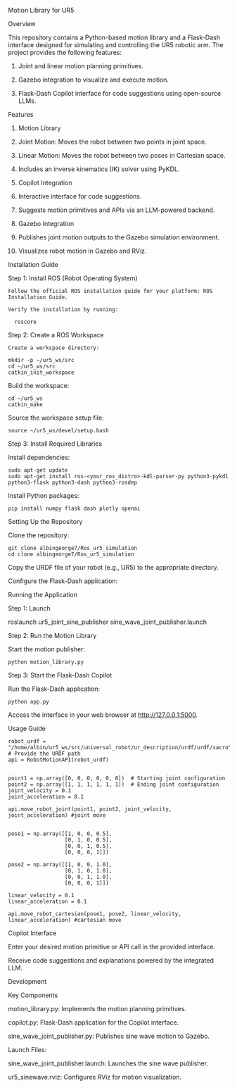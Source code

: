 Motion Library for UR5

Overview

  This repository contains a Python-based motion library and a Flask-Dash  interface designed for simulating and controlling the UR5 robotic arm. The project provides the following features:

  1. Joint and linear motion planning primitives.

  2. Gazebo integration to visualize and execute motion.

  3. Flask-Dash Copilot interface for code suggestions using open-source LLMs.

Features

  1. Motion Library

  2. Joint Motion: Moves the robot between two points in joint space.

  3. Linear Motion: Moves the robot between two poses in Cartesian space.

  4. Includes an inverse kinematics (IK) solver using PyKDL.

  5. Copilot Integration

  6. Interactive interface for code suggestions.

  7. Suggests motion primitives and APIs via an LLM-powered backend.

  8. Gazebo Integration

  9. Publishes joint motion outputs to the Gazebo simulation environment.

  10. Visualizes robot motion in Gazebo and RViz.

Installation Guide

  Step 1: Install ROS (Robot Operating System)

    Follow the official ROS installation guide for your platform: ROS Installation Guide.

    Verify the installation by running:

      roscore

  Step 2: Create a ROS Workspace

    Create a workspace directory:

    mkdir -p ~/ur5_ws/src
    cd ~/ur5_ws/src
    catkin_init_workspace

  Build the workspace:

    cd ~/ur5_ws
    catkin_make

  Source the workspace setup file:

    source ~/ur5_ws/devel/setup.bash

  Step 3: Install Required Libraries

  Install dependencies:

    sudo apt-get update
    sudo apt-get install ros-<your_ros_distro>-kdl-parser-py python3-pykdl python3-flask python3-dash python3-rosdep

  Install Python packages:

    pip install numpy flask dash plotly openai

Setting Up the Repository

  Clone the repository:

    git clone albingeorge7/Ros_ur5_simulation
    cd clone albingeorge7/Ros_ur5_simulation

  Copy the URDF file of your robot (e.g., UR5) to the appropriate directory.

  Configure the Flask-Dash application:



Running the Application

  Step 1: Launch 

  roslaunch ur5_joint_sine_publisher sine_wave_joint_publisher.launch
    

  Step 2: Run the Motion Library

  Start the motion publisher:

    python motion_library.py

  Step 3: Start the Flask-Dash Copilot

  Run the Flask-Dash application:

    python app.py

Access the interface in your web browser at http://127.0.0.1:5000.

Usage Guide

  
    robot_urdf = "/home/albin/ur5_ws/src/universal_robot/ur_description/urdf/urdf/xacro"  # Provide the URDF path
    api = RobotMotionAPI(robot_urdf)


    point1 = np.array([0, 0, 0, 0, 0, 0])  # Starting joint configuration
    point2 = np.array([1, 1, 1, 1, 1, 1])  # Ending joint configuration
    joint_velocity = 0.1
    joint_acceleration = 0.1

    api.move_robot_joint(point1, point2, joint_velocity, joint_acceleration) #joint move


    pose1 = np.array([[1, 0, 0, 0.5],
                      [0, 1, 0, 0.5],
                      [0, 0, 1, 0.5],
                      [0, 0, 0, 1]])

    pose2 = np.array([[1, 0, 0, 1.0],
                      [0, 1, 0, 1.0],
                      [0, 0, 1, 1.0],
                      [0, 0, 0, 1]])

    linear_velocity = 0.1
    linear_acceleration = 0.1

    api.move_robot_cartesian(pose1, pose2, linear_velocity, linear_acceleration) #cartesian move
    
  Copilot Interface

Enter your desired motion primitive or API call in the provided interface.

Receive code suggestions and explanations powered by the integrated LLM.

Development

  Key Components

  motion_library.py: Implements the motion planning primitives.

  copilot.py: Flask-Dash application for the Copilot interface.

  sine_wave_joint_publisher.py: Publishes sine wave motion to Gazebo.

  Launch Files:

  sine_wave_joint_publisher.launch: Launches the sine wave publisher.

  ur5_sinewave.rviz: Configures RViz for motion visualization.

